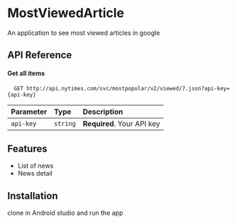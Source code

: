 
# MostViewedArticle

An application to see most viewed articles in google


## API Reference

#### Get all items

```http
  GET http://api.nytimes.com/svc/mostpopular/v2/viewed/7.json?api-key={api-key}
```

| Parameter | Type     | Description                |
| :-------- | :------- | :------------------------- |
| `api-key` | `string` | **Required**. Your API key |



  
## Features

- List of news
- News detail

  
## Installation

clone in Android studio and run the app
    
